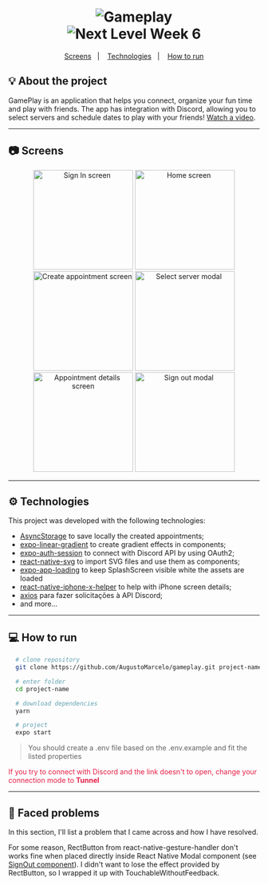 <h1 align="center">
  <img alt="Gameplay" src="https://res.cloudinary.com/augustomarcelo/image/upload/c_scale,r_20,w_120/v1626530022/gameplay/icon_u7zzkx.png" />
  <br />
  <img src="https://img.shields.io/static/v1?label=Next%20Level%20Week&message=06&color=E51C44&labelColor=0A1033" alt="Next Level Week 6" />
</h1>

<p align="center">
  <a href="#screens">Screens</a>&nbsp;&nbsp;&nbsp;|&nbsp;&nbsp;&nbsp;
  <a href="#technologies">Technologies</a>&nbsp;&nbsp;&nbsp;|&nbsp;&nbsp;&nbsp;
  <a href="#how-to-run">How to run</a>
</p>

## 💡 About the project

GamePlay is an application that helps you connect, organize your fun time and play with friends. The app has integration with Discord, allowing you to select servers and schedule dates to play with your friends! [Watch a video](https://youtu.be/9sFXXtoS0YY).

---

## 📷 Screens <a name="screens"></a>
<p align="center">
  <img src="https://res.cloudinary.com/augustomarcelo/image/upload/v1626540168/gameplay/Screenshot_20210717-120442_xhzkdh.png" alt="Sign In screen" width="200" />
  <img src="https://res.cloudinary.com/augustomarcelo/image/upload/v1626540167/gameplay/Screenshot_20210717-120506_cnez9l.png" alt="Home screen" width="200" />
  <img src="https://res.cloudinary.com/augustomarcelo/image/upload/v1626540167/gameplay/Screenshot_20210717-120635_rpt82b.png" alt="Create appointment screen" width="200" />
  <img src="https://res.cloudinary.com/augustomarcelo/image/upload/v1626540167/gameplay/Screenshot_20210717-120745_uyn8jf.png" alt="Select server modal" width="200" />
  <img src="https://res.cloudinary.com/augustomarcelo/image/upload/v1626540168/gameplay/Screenshot_20210717-120717_dqfeny.png" alt="Appointment details screen" width="200" />
  <img src="https://res.cloudinary.com/augustomarcelo/image/upload/v1626540167/gameplay/Screenshot_20210717-120728_dagkks.png" alt="Sign out modal" width="200" />
</p>

---

## ⚙ Technologies <a name="technologies"></a>

This project was developed with the following technologies:

  - [AsyncStorage](https://react-native-async-storage.github.io/async-storage/) to save locally the created appointments;
  - [expo-linear-gradient](https://docs.expo.io/versions/latest/sdk/linear-gradient/) to create gradient effects in components;
  - [expo-auth-session](https://docs.expo.io/versions/latest/sdk/auth-session/) to connect with Discord API by using OAuth2;
  - [react-native-svg](https://github.com/react-native-svg/react-native-svg) to import SVG files and use them as components;
  - [expo-app-loading](https://docs.expo.io/versions/latest/sdk/app-loading/) to keep SplashScreen visible white the assets are loaded
  - [react-native-iphone-x-helper](https://github.com/ptelad/react-native-iphone-x-helper) to help with iPhone screen details;
  - [axios](https://axios-http.com/) para fazer solicitações à API Discord;
  - and more...

---

## 💻 How to run <a name="how-to-run"></a>

  ```bash
    # clone repository
    git clone https://github.com/AugustoMarcelo/gameplay.git project-name

    # enter folder
    cd project-name

    # download dependencies
    yarn

    # project
    expo start 
  ```

  > You should create a .env file based on the .env.example and fit the listed properties

  <span style="color:#E51C44">If you try to connect with Discord and the link doesn't to open, change your connection mode to <strong>Tunnel</strong></span>

---

## 🤯 Faced problems

In this section, I'll list a problem that I came across and how I have resolved.

For some reason, RectButton from react-native-gesture-handler don't works fine when placed directly inside React Native Modal component (see [SignOut component](https://github.com/AugustoMarcelo/gameplay/blob/main/src/components/SignOut/index.tsx#L25)). I didn't want to lose the effect provided by RectButton, so I wrapped it up with TouchableWithoutFeedback.

[ts]: https://www.typescriptlang.org
